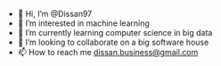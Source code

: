- 👋 Hi, I’m @Dissan97
- 👀 I’m interested in machine learning
- 🌱 I’m currently learning computer science in big data
- 💞️ I’m looking to collaborate on a big software house
- 📫 How to reach me dissan.business@gmail.com

<!---
Dissan97/Dissan97 is a ✨ special ✨ repository because its `README.md` (this file) appears on your GitHub profile.
You can click the Preview link to take a look at your changes.
--->
